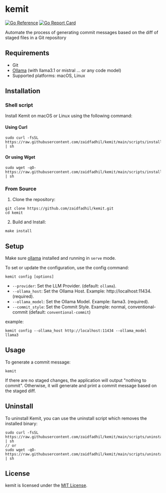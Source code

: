 # kemit
[![Go Reference](https://pkg.go.dev/badge/github.com/zaidfadhil/kemit.svg)](https://pkg.go.dev/github.com/zaidfadhil/kemit)
[![Go Report Card](https://goreportcard.com/badge/github.com/zaidfadhil/kemit)](https://goreportcard.com/report/github.com/zaidfadhil/kemit)

Automate the process of generating commit messages based on the diff of staged files in a Git repository

## Requirements
- Git
- [Ollama](https://ollama.com) (with llama3.1 or mistral ... or any code model)
- Supported platforms: macOS, Linux

## Installation

### Shell script

Install Kemit on macOS or Linux using the following command:

#### Using Curl

```shell
sudo curl -fsSL https://raw.githubusercontent.com/zaidfadhil/kemit/main/scripts/install.sh | sh
```

#### Or using Wget

```shell
sudo wget -qO- https://raw.githubusercontent.com/zaidfadhil/kemit/main/scripts/install.sh | sh
```

### From Source

1. Clone the repository:
```shell
git clone https://github.com/zaidfadhil/kemit.git
cd kemit
```

2. Build and Install:
```shell
make install
```

## Setup
Make sure [ollama](https://ollama.com) installed and running in `serve` mode.

To set or update the configuration, use the config command:

```shell
kemit config [options]
```
- `--provider`: Set the LLM Provider. (default: `ollama`).
- `--ollama_host`: Set the Ollama Host. Example: http://localhost:11434. (required).
- `--ollama_model`: Set the Ollama Model. Example: llama3. (required).
- `--commit_style`: Set the Commit Style. Example: normal, conventional-commit (default: `conventional-commit`)

example:
```shell
kemit config --ollama_host http://localhost:11434 --ollama_model llama3
```

## Usage

To generate a commit message:

```shell
kemit
```

If there are no staged changes, the application will output "nothing to commit". Otherwise, it will generate and print a commit message based on the staged diff.

## Uninstall

To uninstall Kemit, you can use the uninstall script which removes the installed binary:

```shell
sudo curl -fsSL https://raw.githubusercontent.com/zaidfadhil/kemit/main/scripts/uninstall.sh | sh
// or
sudo wget -qO- https://raw.githubusercontent.com/zaidfadhil/kemit/main/scripts/uninstall.sh | sh
```

## License
kemit is licensed under the [MIT License](https://github.com/zaidfadhil/kemit/blob/master/LICENSE).
